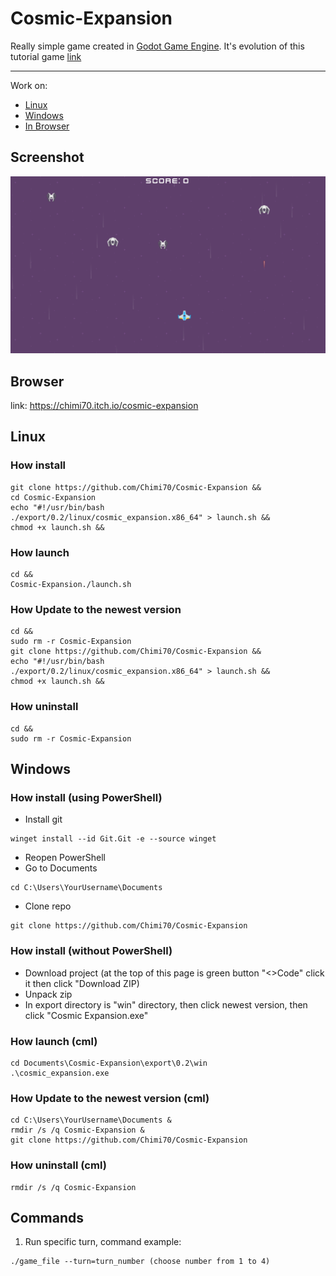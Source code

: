 # Cosmic-Expansion
Really simple game created in [Godot Game Engine](https://godotengine.org/). It's evolution of this tutorial game [link](https://www.youtube.com/watch?v=QoNukqpolS8) 

---
Work on: 
- [Linux](https://github.com/Chimi70/Cosmic-Expansion?tab=readme-ov-file#linux)
- [Windows](https://github.com/Chimi70/Cosmic-Expansion?tab=readme-ov-file#windows)
- [In Browser](https://github.com/Chimi70/Cosmic-Expansion?tab=readme-ov-file#browser)

## Screenshot
![](./screenshots/Screenshot.png)

## Browser
link: https://chimi70.itch.io/cosmic-expansion

## Linux
### How install 
```
git clone https://github.com/Chimi70/Cosmic-Expansion &&
cd Cosmic-Expansion
echo "#!/usr/bin/bash
./export/0.2/linux/cosmic_expansion.x86_64" > launch.sh &&
chmod +x launch.sh &&
```
### How launch
```
cd &&
Cosmic-Expansion./launch.sh
```
### How Update to the newest version
```
cd &&
sudo rm -r Cosmic-Expansion
git clone https://github.com/Chimi70/Cosmic-Expansion &&
echo "#!/usr/bin/bash
./export/0.2/linux/cosmic_expansion.x86_64" > launch.sh &&
chmod +x launch.sh &&
```
### How uninstall
```
cd &&
sudo rm -r Cosmic-Expansion
```
## Windows
### How install (using PowerShell)
-  Install git
```
winget install --id Git.Git -e --source winget
```
-  Reopen PowerShell
-  Go to Documents
```
cd C:\Users\YourUsername\Documents
```
-  Clone repo
```
git clone https://github.com/Chimi70/Cosmic-Expansion
```

### How install (without PowerShell)
- Download project (at the top of this page is green button "<>Code" click it then click "Download ZIP)
- Unpack zip
- In export directory is "win" directory, then click newest version, then click "Cosmic Expansion.exe"
### How launch (cml)
```
cd Documents\Cosmic-Expansion\export\0.2\win
.\cosmic_expansion.exe
```
### How Update to the newest version (cml)
```
cd C:\Users\YourUsername\Documents &
rmdir /s /q Cosmic-Expansion &
git clone https://github.com/Chimi70/Cosmic-Expansion
```

### How uninstall (cml)
```cd C:\Users\YourUsername\Documents
rmdir /s /q Cosmic-Expansion
```

## Commands
1. Run specific turn, command example:
```
./game_file --turn=turn_number (choose number from 1 to 4)
```

